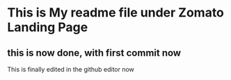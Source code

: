 # This is My readme file under Zomato Landing Page

## this is now done, with first commit now
This is finally edited in the github editor now
